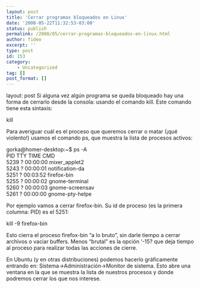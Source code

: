 ```yaml
---
layout: post
title: 'Cerrar programas bloqueados en Linux'
date: '2008-05-22T11:32:53-03:00'
status: publish
permalink: /2008/05/cerrar-programas-bloqueados-en-linux.html
author: fideo
excerpt: ''
type: post
id: 153
category:
    - Uncategorized
tag: []
post_format: []
---
```

layout: post
Si alguna vez algún programa se queda bloqueado hay una forma de cerrarlo desde la consola: usando el comando kill. Este comando tiene esta sintaxis:

kill

Para averiguar cuál es el proceso que queremos cerrar o matar (¡qué violento!) usamos el comando ps, que muestra la lista de procesos activos:

gorka@homer-desktop:~$ ps -A  
PID TTY TIME CMD  
5239 ? 00:00:00 mixer\_applet2  
5243 ? 00:00:01 notification-da  
5251 ? 00:03:52 firefox-bin  
5255 ? 00:00:02 gnome-terminal  
5260 ? 00:00:03 gnome-screensav  
5261 ? 00:00:00 gnome-pty-helpe

Por ejemplo vamos a cerrar firefox-bin. Su id de proceso (es la primera columna: PID) es el 5251:

kill -9 firefox-bin

Esto cierra el proceso firefox-bin “a lo bruto”, sin darle tiempo a cerrar archivos o vaciar buffers. Menos “brutal” es la opción ‘-15? que deja tiempo al proceso para realizar todas las acciones de cierre.

En Ubuntu (y en otras distribuciones) podemos hacerlo gráficamente entrando en: Sistema-&gt;Administración-&gt;Monitor de sistema. Esto abre una ventana en la que se muestra la lista de nuestros procesos y donde podremos cerrar los que nos interese.